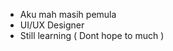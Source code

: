 - Aku mah masih pemula 
- UI/UX Designer
- Still learning ( Dont hope to much )

<!---
Arkiya-0/Arkiya-0 is a ✨ special ✨ repository because its `README.md` (this file) appears on your GitHub profile.
You can click the Preview link to take a look at your changes.
--->
